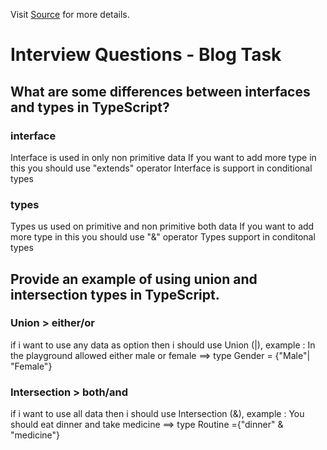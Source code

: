 Visit [Source](https://github.com/Apollo-Level2-Web-Dev/B5-Assignment-1) for more details.
# Interview Questions - Blog Task


## What are some differences between interfaces and types in TypeScript?

### interface 
Interface is used in only non primitive data
If you want to add more type in this you should use "extends" operator
Interface is support in conditional types

### types
Types us used on primitive and non primitive both data
If you want to add more type in this you should use "&" operator
Types support in conditonal types



## Provide an example of using union and intersection types in TypeScript.

### Union > either/or
if i want to use any data as option then i should use Union (|), example : 
In the playground allowed either male or female ==> type Gender = {"Male"| "Female"}

### Intersection > both/and
if i want to use all data then i should use Intersection (&), example :
You should eat dinner and take medicine ==> type Routine ={"dinner" & "medicine"}